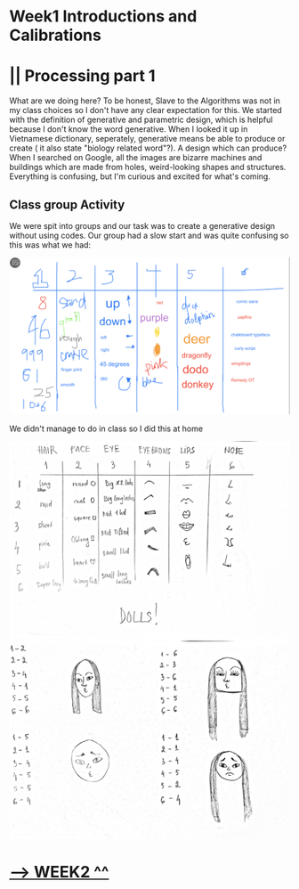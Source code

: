 # Week1 Introductions and Calibrations 
# || Processing part 1
What are we doing here? To be honest, Slave to the Algorithms was not in my class choices so I don't have any clear expectation for this. We started with the definition of generative and parametric design, which is helpful because I don't know the word generative. When I looked it up in Vietnamese dictionary, seperately, generative means be able to produce or create ( it also state "biology related word"?). A design which can produce? When I searched on Google, all the images are bizarre machines and buildings which are made from holes, weird-looking shapes and structures. 
Everything is confusing, but I'm curious and excited for what's coming. 

## Class group Activity
We were spit into groups and our task was to create a generative design without using codes. Our group had a slow start and was quite confusing so this was what we had: 

<img src="https://github.com/kathyminhanh97/slavetothealgorithm/blob/master/week1/Screen Shot 2020-07-24 at 12.43.37 pm.png" width= "600" >

We didn't manage to do in class so I did this at home 

<img src="https://github.com/kathyminhanh97/slavetothealgorithm/blob/master/week1/F549AB0F-0B08-4264-A480-0385BFE1C2AF.jpg" width= "800" >

<img src="https://github.com/kathyminhanh97/slavetothealgorithm/blob/master/week1/C3504B66-DB51-4B1E-BA5A-5462AADE5429.jpg" width= "800" >

# [--> WEEK2 ^^](https://github.com/kathyminhanh97/slavetothealgorithm/tree/master/week2)

